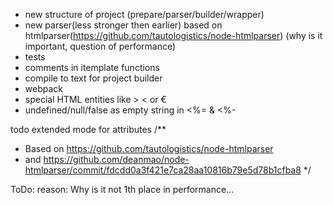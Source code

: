 * new structure of project (prepare/parser/builder/wrapper)
* new parser(less stronger then earlier) based on htmlparser(https://github.com/tautologistics/node-htmlparser) (why is it important, question of performance)
* tests
* comments in itemplate functions
* compile to text for project builder
* webpack
* special HTML entities like &#62; &#60; or &#8364;
* undefined/null/false as empty string in <%= & <%-

todo extended mode for attributes
/**
 * Based on https://github.com/tautologistics/node-htmlparser
 * and https://github.com/deanmao/node-htmlparser/commit/fdcdd0a3f421e7ca28aa10816b79e5d78b1cfba8
 */

ToDo:
reason: Why is it not 1th place in performance...
